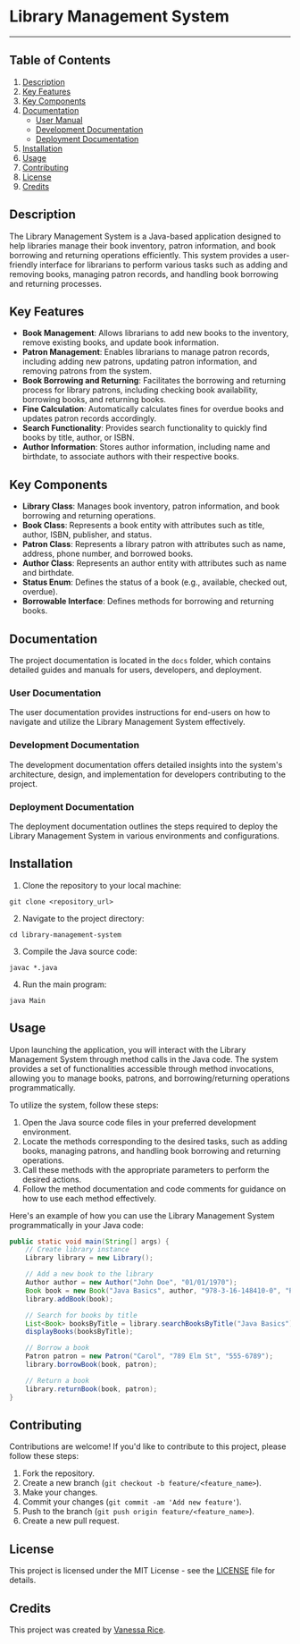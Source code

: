 # Library Management System
---
## Table of Contents
1. [Description](#description)
2. [Key Features](#key-features)
3. [Key Components](#key-components)
4. [Documentation](#documentation)
    - [User Manual](#user-manual)
    - [Development Documentation](#development-documentation)
    - [Deployment Documentation](#deployment-documentation)
5. [Installation](#installation)
6. [Usage](#usage)
7. [Contributing](#contributing)
8. [License](#license)
9. [Credits](#credits)

## Description

The Library Management System is a Java-based application designed to help libraries manage their book inventory, patron information, and book borrowing and returning operations efficiently. This system provides a user-friendly interface for librarians to perform various tasks such as adding and removing books, managing patron records, and handling book borrowing and returning processes.

## Key Features

- **Book Management**: Allows librarians to add new books to the inventory, remove existing books, and update book information.
- **Patron Management**: Enables librarians to manage patron records, including adding new patrons, updating patron information, and removing patrons from the system.
- **Book Borrowing and Returning**: Facilitates the borrowing and returning process for library patrons, including checking book availability, borrowing books, and returning books.
- **Fine Calculation**: Automatically calculates fines for overdue books and updates patron records accordingly.
- **Search Functionality**: Provides search functionality to quickly find books by title, author, or ISBN.
- **Author Information**: Stores author information, including name and birthdate, to associate authors with their respective books.

## Key Components

- **Library Class**: Manages book inventory, patron information, and book borrowing and returning operations.
- **Book Class**: Represents a book entity with attributes such as title, author, ISBN, publisher, and status.
- **Patron Class**: Represents a library patron with attributes such as name, address, phone number, and borrowed books.
- **Author Class**: Represents an author entity with attributes such as name and birthdate.
- **Status Enum**: Defines the status of a book (e.g., available, checked out, overdue).
- **Borrowable Interface**: Defines methods for borrowing and returning books.

## Documentation

The project documentation is located in the `docs` folder, which contains detailed guides and manuals for users, developers, and deployment.

### User Documentation

The user documentation provides instructions for end-users on how to navigate and utilize the Library Management System effectively.

### Development Documentation

The development documentation offers detailed insights into the system's architecture, design, and implementation for developers contributing to the project.

### Deployment Documentation

The deployment documentation outlines the steps required to deploy the Library Management System in various environments and configurations.


## Installation

1. Clone the repository to your local machine:
```
git clone <repository_url>
```

2. Navigate to the project directory:
```
cd library-management-system
```

3. Compile the Java source code:
```
javac *.java
```

4. Run the main program:
```
java Main
```


## Usage

Upon launching the application, you will interact with the Library Management System through method calls in the Java code. The system provides a set of functionalities accessible through method invocations, allowing you to manage books, patrons, and borrowing/returning operations programmatically.

To utilize the system, follow these steps:

1. Open the Java source code files in your preferred development environment.
2. Locate the methods corresponding to the desired tasks, such as adding books, managing patrons, and handling book borrowing and returning operations.
3. Call these methods with the appropriate parameters to perform the desired actions.
4. Follow the method documentation and code comments for guidance on how to use each method effectively.

Here's an example of how you can use the Library Management System programmatically in your Java code:

```java
public static void main(String[] args) {
    // Create library instance
    Library library = new Library();

    // Add a new book to the library
    Author author = new Author("John Doe", "01/01/1970");
    Book book = new Book("Java Basics", author, "978-3-16-148410-0", "Publisher A", 5);
    library.addBook(book);

    // Search for books by title
    List<Book> booksByTitle = library.searchBooksByTitle("Java Basics");
    displayBooks(booksByTitle);

    // Borrow a book
    Patron patron = new Patron("Carol", "789 Elm St", "555-6789");
    library.borrowBook(book, patron);

    // Return a book
    library.returnBook(book, patron);
}
```

## Contributing

Contributions are welcome! If you'd like to contribute to this project, please follow these steps:

1. Fork the repository.
2. Create a new branch (`git checkout -b feature/<feature_name>`).
3. Make your changes.
4. Commit your changes (`git commit -am 'Add new feature'`).
5. Push to the branch (`git push origin feature/<feature_name>`).
6. Create a new pull request.

## License

This project is licensed under the MIT License - see the [LICENSE](LICENSE) file for details.

## Credits

This project was created by [Vanessa Rice](https://www.github.com/infuriated-mink).
